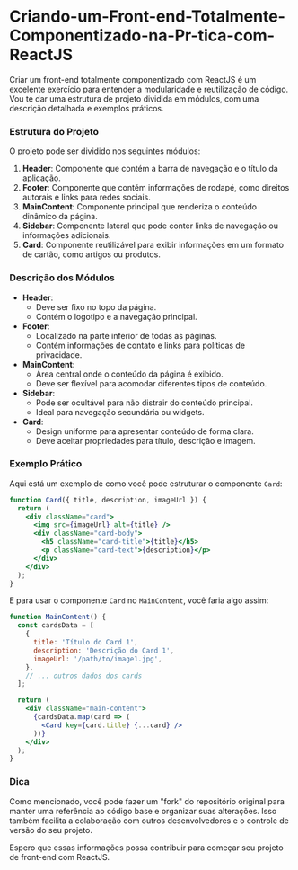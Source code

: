 # Criando-um-Front-end-Totalmente-Componentizado-na-Pr-tica-com-ReactJS

Criar um front-end totalmente componentizado com ReactJS é um excelente exercício para entender a modularidade e reutilização de código. Vou te dar uma estrutura de projeto dividida em módulos, com uma descrição detalhada e exemplos práticos.

### Estrutura do Projeto
O projeto pode ser dividido nos seguintes módulos:

1. **Header**: Componente que contém a barra de navegação e o título da aplicação.
2. **Footer**: Componente que contém informações de rodapé, como direitos autorais e links para redes sociais.
3. **MainContent**: Componente principal que renderiza o conteúdo dinâmico da página.
4. **Sidebar**: Componente lateral que pode conter links de navegação ou informações adicionais.
5. **Card**: Componente reutilizável para exibir informações em um formato de cartão, como artigos ou produtos.

### Descrição dos Módulos
- **Header**:
  - Deve ser fixo no topo da página.
  - Contém o logotipo e a navegação principal.
- **Footer**:
  - Localizado na parte inferior de todas as páginas.
  - Contém informações de contato e links para políticas de privacidade.
- **MainContent**:
  - Área central onde o conteúdo da página é exibido.
  - Deve ser flexível para acomodar diferentes tipos de conteúdo.
- **Sidebar**:
  - Pode ser ocultável para não distrair do conteúdo principal.
  - Ideal para navegação secundária ou widgets.
- **Card**:
  - Design uniforme para apresentar conteúdo de forma clara.
  - Deve aceitar propriedades para título, descrição e imagem.

### Exemplo Prático
Aqui está um exemplo de como você pode estruturar o componente `Card`:

```jsx
function Card({ title, description, imageUrl }) {
  return (
    <div className="card">
      <img src={imageUrl} alt={title} />
      <div className="card-body">
        <h5 className="card-title">{title}</h5>
        <p className="card-text">{description}</p>
      </div>
    </div>
  );
}
```

E para usar o componente `Card` no `MainContent`, você faria algo assim:

```jsx
function MainContent() {
  const cardsData = [
    {
      title: 'Título do Card 1',
      description: 'Descrição do Card 1',
      imageUrl: '/path/to/image1.jpg',
    },
    // ... outros dados dos cards
  ];

  return (
    <div className="main-content">
      {cardsData.map(card => (
        <Card key={card.title} {...card} />
      ))}
    </div>
  );
}
```

### Dica
Como mencionado, você pode fazer um "fork" do repositório original para manter uma referência ao código base e organizar suas alterações. Isso também facilita a colaboração com outros desenvolvedores e o controle de versão do seu projeto.

Espero que essas informações possa contribuir para começar seu projeto de front-end com ReactJS.
